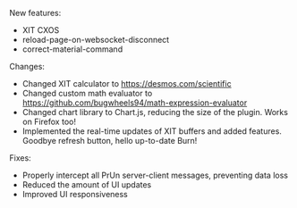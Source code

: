 New features:
- XIT CXOS
- reload-page-on-websocket-disconnect
- correct-material-command

Changes:
- Changed XIT calculator to https://desmos.com/scientific
- Changed custom math evaluator to https://github.com/bugwheels94/math-expression-evaluator
- Changed chart library to Chart.js, reducing the size of the plugin. Works on Firefox too!
- Implemented the real-time updates of XIT buffers and added features. Goodbye refresh button, hello up-to-date Burn!

Fixes:
- Properly intercept all PrUn server-client messages, preventing data loss
- Reduced the amount of UI updates
- Improved UI responsiveness
